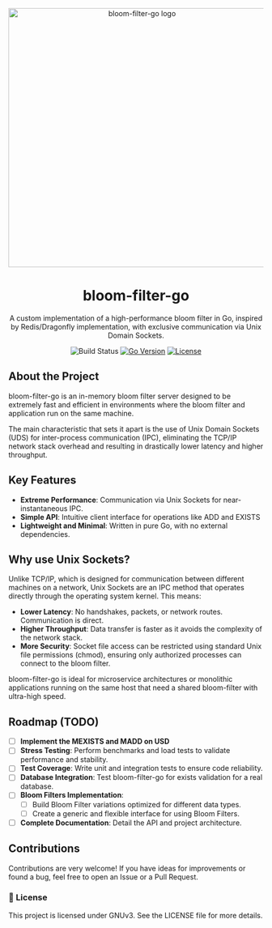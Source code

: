 <p align="center">
<img width="512" height="512" alt="bloom-filter-go logo" src="https://github.com/user-attachments/assets/32a55c46-c427-4509-85ef-8bc264bb5de9">
</p>
<h1 align="center">bloom-filter-go</h1>
<p align="center">
A custom implementation of a high-performance bloom filter in Go, inspired by Redis/Dragonfly implementation, with exclusive communication via Unix Domain Sockets.
</p>
<p align="center">
<img src="https://img.shields.io/badge/build-passing-green" alt="Build Status">
<a href="https://golang.org/"><img src="https://img.shields.io/badge/Go-1.21+-blue.svg" alt="Go Version"></a>
<a href="https://www.google.com/search?q=LICENSE"><img src="https://img.shields.io/badge/license-MIT-blue.svg" alt="License"></a>
</p>

## About the Project

bloom-filter-go is an in-memory bloom filter server designed to be extremely fast and efficient in environments where the bloom filter and application run on the same machine.

The main characteristic that sets it apart is the use of Unix Domain Sockets (UDS) for inter-process communication (IPC), eliminating the TCP/IP network stack overhead and resulting in drastically lower latency and higher throughput.

## Key Features

- **Extreme Performance**: Communication via Unix Sockets for near-instantaneous IPC.
- **Simple API**: Intuitive client interface for operations like ADD and EXISTS
- **Lightweight and Minimal**: Written in pure Go, with no external dependencies.

## Why use Unix Sockets?

Unlike TCP/IP, which is designed for communication between different machines on a network, Unix Sockets are an IPC method that operates directly through the operating system kernel. This means:

* **Lower Latency**: No handshakes, packets, or network routes. Communication is direct.
* **Higher Throughput**: Data transfer is faster as it avoids the complexity of the network stack.
* **More Security**: Socket file access can be restricted using standard Unix file permissions (chmod), ensuring only authorized processes can connect to the bloom filter.

bloom-filter-go is ideal for microservice architectures or monolithic applications running on the same host that need a shared bloom-filter with ultra-high speed.

## Roadmap (TODO)
- [ ] **Implement the MEXISTS and MADD on USD**
- [ ] **Stress Testing**: Perform benchmarks and load tests to validate performance and stability.
- [ ] **Test Coverage**: Write unit and integration tests to ensure code reliability.
- [ ] **Database Integration**: Test bloom-filter-go for exists validation for a real database.
- [ ] **Bloom Filters Implementation**:
  - [ ] Build Bloom Filter variations optimized for different data types.
  - [ ] Create a generic and flexible interface for using Bloom Filters.
- [ ]  **Complete Documentation**: Detail the API and project architecture.

## Contributions

Contributions are very welcome! If you have ideas for improvements or found a bug, feel free to open an Issue or a Pull Request.

### 📝 License

This project is licensed under GNUv3. See the LICENSE file for more details.
